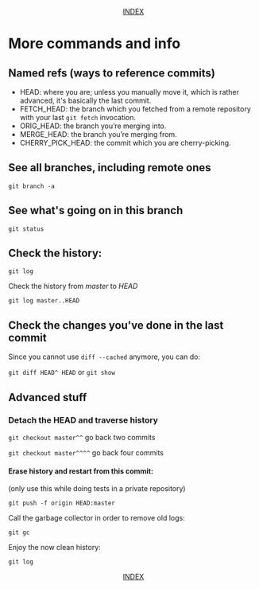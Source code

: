 <p align="center"><a href="readme.md">INDEX</a></p>

# More commands and info


## Named refs (ways to reference commits)

* HEAD: where you are; unless you manually move it, which is rather advanced, it's basically the last commit.
* FETCH_HEAD: the branch which you fetched from a remote repository with your last `git fetch` invocation.
* ORIG_HEAD: the branch you’re merging into.
* MERGE_HEAD: the branch you’re merging from.
* CHERRY_PICK_HEAD: the commit which you are cherry-picking.

## See all branches, including remote ones

`git branch -a`

## See what's going on in this branch

`git status`

## Check the history:

`git log`

Check the history from _master_ to _HEAD_

`git log master..HEAD`

## Check the changes you've done in the last commit

Since you cannot use `diff --cached` anymore, you can do:

`git diff HEAD^ HEAD` or `git show`

## Advanced stuff

### Detach the HEAD and traverse history

`git checkout master^^` go back two commits

`git checkout master^^^^` go back four commits

#### Erase history and restart from this commit:

(only use this while doing tests in a private repository)

`git push -f origin HEAD:master`

Call the garbage collector in order to remove old logs:

`git gc`

Enjoy the now clean history:

`git log`

<p align="center"><a href="readme.md">INDEX</a></p>
